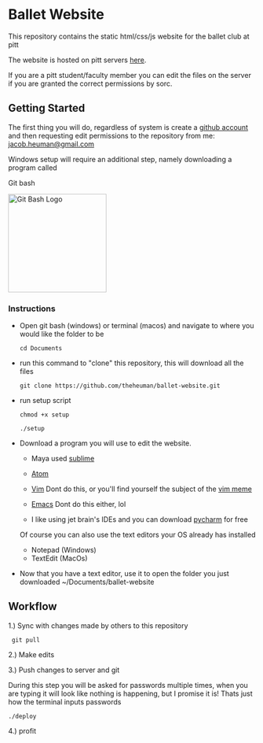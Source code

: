 # Ballet Website

This repository contains the static html/css/js website for the ballet club at pitt

The website is hosted on pitt servers [here](http://www.pitt.edu/~sorc/ballet/).

If you are a pitt student/faculty member you can edit the files on the server if you are granted the correct permissions
by sorc.

## Getting Started

The first thing you will do, regardless of system is create a [github account](https://github.com/join) and then requesting edit permissions to the repository from me: jacob.heuman@gmail.com


Windows setup will require an additional step, namely downloading a program called

Git bash

<a href="https://gitforwindows.org/">
<img src="https://gitforwindows.org/img/git_logo.png" alt="Git Bash Logo" data-canonical-src="https://gitforwindows.org/img/git_logo.png" width="200" height="200" />
</a>

### Instructions

- Open git bash (windows) or terminal (macos) and navigate to where you would like the folder to be

    ```cd Documents```
    

- run this command to "clone" this repository, this will download all the files


    ```git clone https://github.com/theheuman/ballet-website.git```
    

- run setup script


    ```chmod +x setup```
    
    ```./setup```
    

- Download a program you will use to edit the website.
    
    - Maya used [sublime]()
    - [Atom]()
    - [Vim]() Dont do this, or you'll find yourself the subject of the [vim meme](https://external-content.duckduckgo.com/iu/?u=https%3A%2F%2Fpics.conservativememes.com%2Fwhen-you-finally-exit-vim-you-know-im-something-of-41849715.png&f=1&nofb=1)
    - [Emacs]() Dont do this either, lol
    
    - I like using jet brain's IDEs and you can download [pycharm]() for free
    
    Of course you can also use the text editors your OS already has installed 
    
    - Notepad (Windows)
    - TextEdit (MacOs)
    
- Now that you have a text editor, use it to open the folder you just downloaded ~/Documents/ballet-website


## Workflow

 1.) Sync with changes made by others to this repository
 
     git pull
     
 2.) Make edits
 
 3.) Push changes to server and git
 
 During this step you will be asked for passwords multiple times, when you are typing it will look like nothing is happening,
 but I promise it is! Thats just how the terminal inputs passwords
    
    ./deploy
    

 4.) profit 



